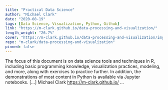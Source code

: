 ```yaml
---
title: "Practical Data Science"
author: "Michael Clark"
date: "2020-08-19"
tags: [Data Science, Visualization, Python, Github]
link: "https://m-clark.github.io/data-processing-and-visualization/"
length_weight: "26.7%"
cover: "https://m-clark.github.io/data-processing-and-visualization/img/nineteeneightyR.png"
repo: "m-clark/data-processing-and-visualization"
pinned: false
---
```


The focus of this document is on data science tools and techniques in R, including basic programming knowledge, visualization practices, modeling, and more, along with exercises to practice further. In addition, the demonstrations of most content in Python is available via Jupyter notebooks. [...] Michael Clark
https://m-clark.github.io/  ...

